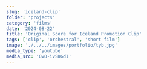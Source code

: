 ```yaml
---
slug: 'iceland-clip'
folder: 'projects'
category: 'films'
date: '2024-08-22'
title: 'Original Score for Iceland Promotion Clip'
tags: ['clip', 'orchestral', 'short film']
image: './../../images/portfolio/tyb.jpg'
media_type: 'youtube'
media_src: 'QvO-ivSKGdI'
---
```

